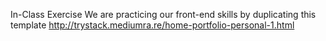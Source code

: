 In-Class Exercise
We are practicing our front-end skills by duplicating this template http://trystack.mediumra.re/home-portfolio-personal-1.html
